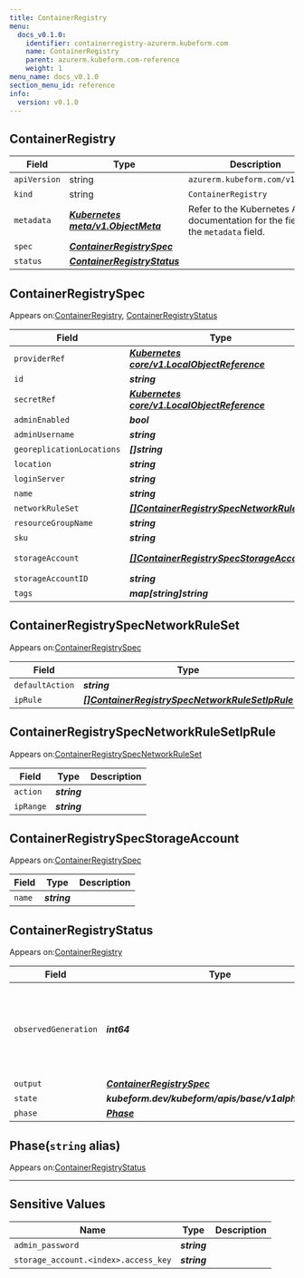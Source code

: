 ```yaml
---
title: ContainerRegistry
menu:
  docs_v0.1.0:
    identifier: containerregistry-azurerm.kubeform.com
    name: ContainerRegistry
    parent: azurerm.kubeform.com-reference
    weight: 1
menu_name: docs_v0.1.0
section_menu_id: reference
info:
  version: v0.1.0
---
```


## ContainerRegistry
| Field | Type | Description |
| ------ | ----- | ----------- |
| `apiVersion` | string | `azurerm.kubeform.com/v1alpha1` |
|    `kind` | string | `ContainerRegistry` |
| `metadata` | ***[Kubernetes meta/v1.ObjectMeta](https://kubernetes.io/docs/reference/generated/kubernetes-api/v1.13/#objectmeta-v1-meta)***|Refer to the Kubernetes API documentation for the fields of the `metadata` field.|
| `spec` | ***[ContainerRegistrySpec](#containerregistryspec)***||
| `status` | ***[ContainerRegistryStatus](#containerregistrystatus)***||
## ContainerRegistrySpec

Appears on:[ContainerRegistry](#containerregistry), [ContainerRegistryStatus](#containerregistrystatus)

| Field | Type | Description |
| ------ | ----- | ----------- |
| `providerRef` | ***[Kubernetes core/v1.LocalObjectReference](https://kubernetes.io/docs/reference/generated/kubernetes-api/v1.13/#localobjectreference-v1-core)***||
| `id` | ***string***||
| `secretRef` | ***[Kubernetes core/v1.LocalObjectReference](https://kubernetes.io/docs/reference/generated/kubernetes-api/v1.13/#localobjectreference-v1-core)***||
| `adminEnabled` | ***bool***| ***(Optional)*** |
| `adminUsername` | ***string***| ***(Optional)*** |
| `georeplicationLocations` | ***[]string***| ***(Optional)*** |
| `location` | ***string***||
| `loginServer` | ***string***| ***(Optional)*** |
| `name` | ***string***||
| `networkRuleSet` | ***[[]ContainerRegistrySpecNetworkRuleSet](#containerregistryspecnetworkruleset)***| ***(Optional)*** |
| `resourceGroupName` | ***string***||
| `sku` | ***string***| ***(Optional)*** |
| `storageAccount` | ***[[]ContainerRegistrySpecStorageAccount](#containerregistryspecstorageaccount)***| ***(Optional)*** Deprecated|
| `storageAccountID` | ***string***| ***(Optional)*** |
| `tags` | ***map[string]string***| ***(Optional)*** |
## ContainerRegistrySpecNetworkRuleSet

Appears on:[ContainerRegistrySpec](#containerregistryspec)

| Field | Type | Description |
| ------ | ----- | ----------- |
| `defaultAction` | ***string***| ***(Optional)*** |
| `ipRule` | ***[[]ContainerRegistrySpecNetworkRuleSetIpRule](#containerregistryspecnetworkrulesetiprule)***| ***(Optional)*** |
## ContainerRegistrySpecNetworkRuleSetIpRule

Appears on:[ContainerRegistrySpecNetworkRuleSet](#containerregistryspecnetworkruleset)

| Field | Type | Description |
| ------ | ----- | ----------- |
| `action` | ***string***||
| `ipRange` | ***string***||
## ContainerRegistrySpecStorageAccount

Appears on:[ContainerRegistrySpec](#containerregistryspec)

| Field | Type | Description |
| ------ | ----- | ----------- |
| `name` | ***string***||
## ContainerRegistryStatus

Appears on:[ContainerRegistry](#containerregistry)

| Field | Type | Description |
| ------ | ----- | ----------- |
| `observedGeneration` | ***int64***| ***(Optional)*** Resource generation, which is updated on mutation by the API Server.|
| `output` | ***[ContainerRegistrySpec](#containerregistryspec)***| ***(Optional)*** |
| `state` | ***kubeform.dev/kubeform/apis/base/v1alpha1.State***| ***(Optional)*** |
| `phase` | ***[Phase](#phase)***| ***(Optional)*** |
## Phase(`string` alias)

Appears on:[ContainerRegistryStatus](#containerregistrystatus)

---
## Sensitive Values
| Name | Type | Description |
|------|------|-------------|
| `admin_password` | ***string*** ||
| `storage_account.<index>.access_key` | ***string*** ||
